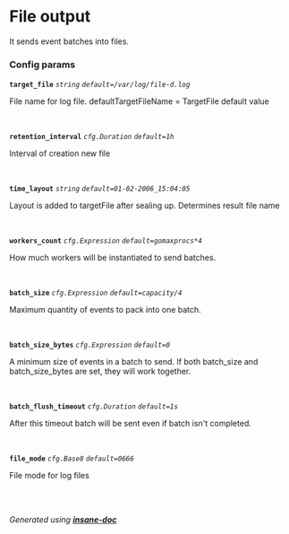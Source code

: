 # File output
It sends event batches into files.

### Config params
**`target_file`** *`string`* *`default=/var/log/file-d.log`* 

File name for log file.
defaultTargetFileName = TargetFile default value

<br>

**`retention_interval`** *`cfg.Duration`* *`default=1h`* 

Interval of creation new file

<br>

**`time_layout`** *`string`* *`default=01-02-2006_15:04:05`* 

Layout is added to targetFile after sealing up. Determines result file name

<br>

**`workers_count`** *`cfg.Expression`* *`default=gomaxprocs*4`* 

How much workers will be instantiated to send batches.

<br>

**`batch_size`** *`cfg.Expression`* *`default=capacity/4`* 

Maximum quantity of events to pack into one batch.

<br>

**`batch_size_bytes`** *`cfg.Expression`* *`default=0`* 

A minimum size of events in a batch to send.
If both batch_size and batch_size_bytes are set, they will work together.

<br>

**`batch_flush_timeout`** *`cfg.Duration`* *`default=1s`* 

After this timeout batch will be sent even if batch isn't completed.

<br>

**`file_mode`** *`cfg.Base8`* *`default=0666`* 

File mode for log files

<br>


<br>*Generated using [__insane-doc__](https://github.com/vitkovskii/insane-doc)*